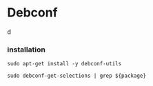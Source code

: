 
# Debconf


d
### installation

```
sudo apt-get install -y debconf-utils
```

```
sudo debconf-get-selections | grep ${package}
```
